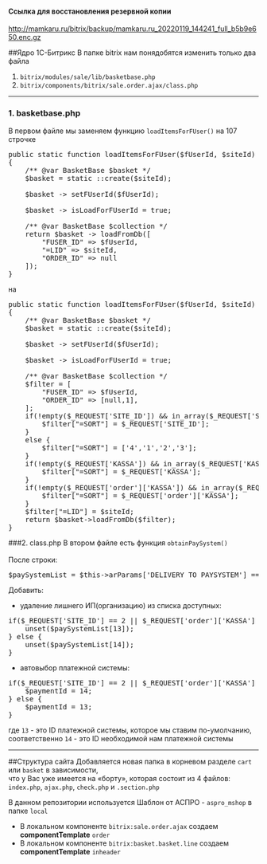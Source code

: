 #### Ссылка для восстановления резервной копии
http://mamkaru.ru/bitrix/backup/mamkaru.ru_20220119_144241_full_b5b9e650.enc.gz

##Ядро 1С-Битрикс
В папке bitrix нам понядобятся изменить только два файла
1. `bitrix/modules/sale/lib/basketbase.php` 
2. `bitrix/components/bitrix/sale.order.ajax/class.php`
---
### 1. basketbase.php
В первом файле мы заменяем функцию `loadItemsForFUser()` на 107 строчке
<pre>
public static function loadItemsForFUser($fUserId, $siteId) 
{
    /** @var BasketBase $basket */
    $basket = static ::create($siteId);

    $basket -> setFUserId($fUserId);

    $basket -> isLoadForFUserId = true;

    /** @var BasketBase $collection */
    return $basket -> loadFromDb([
        "FUSER_ID" => $fUserId,
        "=LID" => $siteId,
        "ORDER_ID" => null
    ]);
}
</pre>
на 
<pre>
public static function loadItemsForFUser($fUserId, $siteId) 
{
    /** @var BasketBase $basket */
    $basket = static ::create($siteId);

    $basket -> setFUserId($fUserId);

    $basket -> isLoadForFUserId = true;

    /** @var BasketBase $collection */
    $filter = [
        "FUSER_ID" => $fUserId,
        "ORDER_ID" => [null,1],
    ];
    if(!empty($_REQUEST['SITE_ID']) && in_array($_REQUEST['SITE_ID'], ['4','1','2','3'])){
        $filter["=SORT"] = $_REQUEST['SITE_ID'];
    }
    else {
        $filter["=SORT"] = ['4','1','2','3'];
    }
    if(!empty($_REQUEST['KASSA']) && in_array($_REQUEST['KASSA'], ['4','1','2','3'])){
        $filter["=SORT"] = $_REQUEST['KASSA'];
    }
    if(!empty($_REQUEST['order']['KASSA']) && in_array($_REQUEST['order']['KASSA'], ['4','1','2','3'])){
        $filter["=SORT"] = $_REQUEST['order']['KASSA'];
    }
    $filter["=LID"] = $siteId;
    return $basket->loadFromDb($filter);
}
</pre>
###2. class.php
В втором файле есть функция `obtainPaySystem()`<br><br>
После строки:
<pre>$paySystemList = $this->arParams['DELIVERY_TO_PAYSYSTEM'] === 'p2d' ? $this->arActivePaySystems : $this->arPaySystemServiceAll;</pre>
Добавить:

- удаление лишнего ИП(организацию) из списка доступных:
<pre>
if($_REQUEST['SITE_ID'] == 2 || $_REQUEST['order']['KASSA'] == 2){
    unset($paySystemList[13]);
} else {
    unset($paySystemList[14]);
}
</pre>

- автовыбор платежной системы:
<pre>
if($_REQUEST['SITE_ID'] == 2 || $_REQUEST['order']['KASSA'] == 2){
    $paymentId = 14;
} else {
    $paymentId = 13;
}
</pre>
где `13` - это ID платежной системы, которое мы ставим по-умолчанию,<br>
соответственно `14` - это ID необходимой нам платежной системы

---

##Структура сайта
Добавляется новая папка в корневом разделе `cart` или `basket` в зависимости,<br>
что у Вас уже имеется на «борту», которая состоит из 4 файлов:
`index.php`, `ajax.php`, `check.php` и `.section.php`

В данном репозитории используется Шаблон от АСПРО - `aspro_mshop` в папке `local`

- В локальном компоненте `bitrix:sale.order.ajax` создаем **componentTemplate** `order`
- В локальном компоненте `bitrix:basket.basket.line` создаем **componentTemplate** `inheader`
